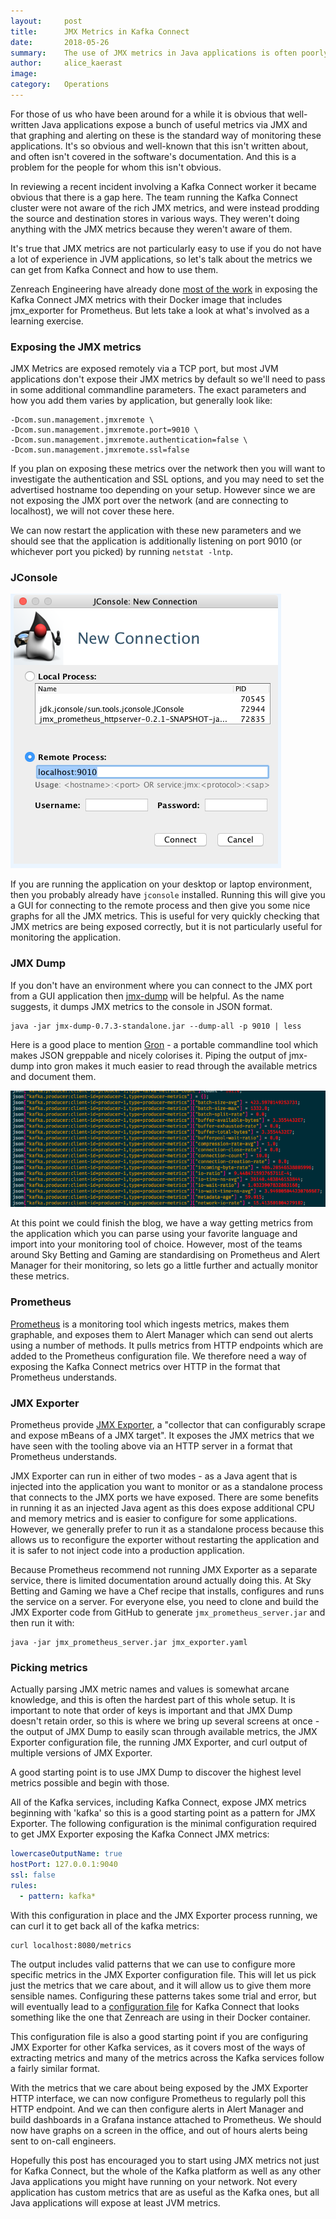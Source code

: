 ```yaml
---
layout:     post
title:      JMX Metrics in Kafka Connect
date:       2018-05-26
summary:    The use of JMX metrics in Java applications is often poorly documented and is a feature that people are often unaware of.  In this post we explore how to use the JMX metrics provided by Kafka Connect.
author:     alice_kaerast
image:
category:   Operations
---
```


For those of us who have been around for a while it is obvious that well-written Java applications expose a bunch of useful metrics via JMX and that graphing and alerting on these is the standard way of monitoring these applications.  It's so obvious and well-known that this isn't written about, and often isn't covered in the software's documentation.  And this is a problem for the people for whom this isn't obvious.

In reviewing a recent incident involving a Kafka Connect worker it became obvious that there is a gap here.  The team running the Kafka Connect cluster were not aware of the rich JMX metrics, and were instead prodding the source and destination stores in various ways.  They weren't doing anything with the JMX metrics because they weren't aware of them.

It's true that JMX metrics are not particularly easy to use if you do not have a lot of experience in JVM applications, so let's talk about the metrics we can get from Kafka Connect and how to use them.

Zenreach Engineering have already done [most of the work](https://github.com/zenreach/docker-kafka-connect) in exposing the Kafka Connect JMX metrics with their Docker image that includes jmx_exporter for Prometheus.  But lets take a look at what's involved as a learning exercise.

### Exposing the JMX metrics

JMX Metrics are exposed remotely via a TCP port, but most JVM applications don't expose their JMX metrics by default so we'll need to pass in some additional commandline parameters.  The exact parameters and how you add them varies by application, but generally look like:

```
-Dcom.sun.management.jmxremote \
-Dcom.sun.management.jmxremote.port=9010 \
-Dcom.sun.management.jmxremote.authentication=false \
-Dcom.sun.management.jmxremote.ssl=false
```

If you plan on exposing these metrics over the network then you will want to investigate the authentication and SSL options, and you may need to set the advertised hostname too depending on your setup.  However since we are not exposing the JMX port over the network (and are connecting to localhost), we will not cover these here.

We can now restart the application with these new parameters and we should see that the application is additionally listening on port 9010 (or whichever port you picked) by running `netstat -lntp`.

### JConsole

![jconsole](/images/jmx-metrics-kafka-connect/jconsole.png)

If you are running the application on your desktop or laptop environment, then you probably already have `jconsole` installed.  Running this will give you a GUI for connecting to the remote process and then give you some nice graphs for all the JMX metrics.  This is useful for very quickly checking that JMX metrics are being exposed correctly, but it is not particularly useful for monitoring the application.

### JMX Dump

If you don't have an environment where you can connect to the JMX port from a GUI application then [jmx-dump](https://github.com/r4um/jmx-dump) will be helpful.  As the name suggests, it dumps JMX metrics to the console in JSON format.

```
java -jar jmx-dump-0.7.3-standalone.jar --dump-all -p 9010 | less
```

Here is a good place to mention [Gron](https://github.com/tomnomnom/gron) - a portable commandline tool which makes JSON greppable and nicely colorises it.  Piping the output of jmx-dump into gron makes it much easier to read through the available metrics and document them.

![gron output](/images/jmx-metrics-kafka-connect/jmxdump.png)

At this point we could finish the blog, we have a way getting metrics from the application which you can parse using your favorite language and import into your monitoring tool of choice.  However, most of the teams around Sky Betting and Gaming are standardising on Prometheus and Alert Manager for their monitoring, so lets go a little further and actually monitor these metrics.

### Prometheus

[Prometheus](https://prometheus.io) is a monitoring tool which ingests metrics, makes them graphable, and exposes them to Alert Manager which can send out alerts using a number of methods.  It pulls metrics from HTTP endpoints which are added to the Prometheus configuration file.  We therefore need a way of exposing the Kafka Connect metrics over HTTP in the format that Prometheus understands.

### JMX Exporter

Prometheus provide [JMX Exporter](https://github.com/prometheus/jmx_exporter), a "collector that can configurably scrape and expose mBeans of a JMX target".  It exposes the JMX metrics that we have seen with the tooling above via an HTTP server in a format that Prometheus understands.

JMX Exporter can run in either of two modes - as a Java agent that is injected into the application you want to monitor or as a standalone process that connects to the JMX ports we have exposed.  There are some benefits in running it as an injected Java agent as this does expose additional CPU and memory metrics and is easier to configure for some applications.  However, we generally prefer to run it as a standalone process because this allows us to reconfigure the exporter without restarting the application and it is safer to not inject code into a production application.

Because Prometheus recommend not running JMX Exporter as a separate service, there is limited documentation around actually doing this.  At Sky Betting and Gaming we have a Chef recipe that installs, configures and runs the service on a server.  For everyone else, you need to clone and build the JMX Exporter code from GitHub to generate `jmx_prometheus_server.jar` and then run it with:

```
java -jar jmx_prometheus_server.jar jmx_exporter.yaml
```

### Picking metrics

Actually parsing JMX metric names and values is somewhat arcane knowledge, and this is often the hardest part of this whole setup.  It is important to note that order of keys is important and that JMX Dump doesn't retain order, so this is where we bring up several screens at once - the output of JMX Dump to easily scan through available metrics, the JMX Exporter configuration file, the running JMX Exporter, and curl output of multiple versions of JMX Exporter.

A good starting point is to use JMX Dump to discover the highest level metrics possible and begin with those.

All of the Kafka services, including Kafka Connect, expose JMX metrics beginning with 'kafka' so this is a good starting point as a pattern for JMX Exporter.  The following configuration is the minimal configuration required to get JMX Exporter exposing the Kafka Connect JMX metrics:

```yaml
lowercaseOutputName: true
hostPort: 127.0.0.1:9040
ssl: false
rules:
  - pattern: kafka*
```

With this configuration in place and the JMX Exporter process running, we can curl it to get back all of the kafka metrics:

```
curl localhost:8080/metrics
```

The output includes valid patterns that we can use to configure more specific metrics in the JMX Exporter configuration file.  This will let us pick just the metrics that we care about, and it will allow us to give them more sensible names.  Configuring these patterns takes some trial and error, but will eventually lead to a [configuration file](https://github.com/zenreach/docker-kafka-connect/blob/master/jmx_exporter.yaml) for Kafka Connect that looks something like the one that Zenreach are using in their Docker container.

This configuration file is also a good starting point if you are configuring JMX Exporter for other Kafka services, as it covers most of the ways of extracting metrics and many of the metrics across the Kafka services follow a fairly similar format.

With the metrics that we care about being exposed by the JMX Exporter HTTP interface, we can now configure Prometheus to regularly poll this HTTP endpoint.  And we can then configure alerts in Alert Manager and build dashboards in a Grafana instance attached to Prometheus.  We should now have graphs on a screen in the office, and out of hours alerts being sent to on-call engineers.

Hopefully this post has encouraged you to start using JMX metrics not just for Kafka Connect, but the whole of the Kafka platform as well as any other Java applications you might have running on your network.  Not every application has custom metrics that are as useful as the Kafka ones, but all Java applications will expose at least JVM metrics.